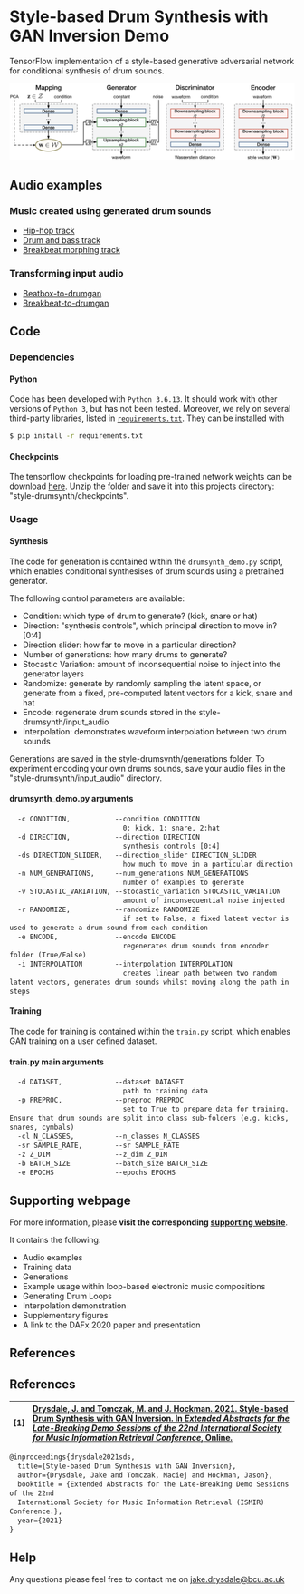 # Style-based Drum Synthesis with GAN Inversion Demo
TensorFlow implementation of a style-based generative adversarial network for conditional synthesis of drum sounds.

![Overview of proposed style-based drum synthesis system](ADS.png)

## Audio examples

### Music created using generated drum sounds

* [Hip-hop track](https://soundcloud.com/beatsbygan/hip-hop-beat)
* [Drum and bass track](https://soundcloud.com/beatsbygan/drum-and-bass)
* [Breakbeat morphing track](https://soundcloud.com/beatsbygan/bb-morphing)

### Transforming input audio

* [Beatbox-to-drumgan](https://soundcloud.com/beatsbygan/beatbox-to-gan)
* [Breakbeat-to-drumgan](https://soundcloud.com/beatsbygan/hiphop-to-gan)


## Code

### Dependencies

#### Python

Code has been developed with `Python 3.6.13`. It should work with other versions of `Python 3`, but has not been tested. Moreover, we rely on several third-party libraries, listed in [`requirements.txt`](requirements.txt). They can be installed with

```bash
$ pip install -r requirements.txt
```

#### Checkpoints

The tensorflow checkpoints for loading pre-trained network weights can be download [here](https://drive.google.com/drive/folders/11v5-xXhPa6Rv6t5V2koeOM9MLdrxvWM9?usp=sharing). Unzip the folder and save it into this projects directory: "style-drumsynth/checkpoints".

### Usage

#### Synthesis

The code for generation is contained within the `drumsynth_demo.py` script, which enables conditional synthesises of drum sounds using a pretrained generator.

The following control parameters are available:
* Condition: which type of drum to generate? (kick, snare or hat) 
* Direction: "synthesis controls", which principal direction to move in? [0:4]
* Direction slider: how far to move in a particular direction?
* Number of generations: how many drums to generate?
* Stocastic Variation: amount of inconsequential noise to inject into the generator layers
* Randomize: generate by randomly sampling the latent space, or generate from a fixed, pre-computed latent vectors for a kick, snare and hat
* Encode: regenerate drum sounds stored in the style-drumsynth/input_audio
* Interpolation: demonstrates waveform interpolation between two drum sounds

Generations are saved in the style-drumsynth/generations folder.
To experiment encoding your own drums sounds, save your audio files in the "style-drumsynth/input_audio" directory.


#### drumsynth_demo.py arguments

```
  -c CONDITION,           --condition CONDITION
                            0: kick, 1: snare, 2:hat
  -d DIRECTION,           --direction DIRECTION
                            synthesis controls [0:4]
  -ds DIRECTION_SLIDER,   --direction_slider DIRECTION_SLIDER
                            how much to move in a particular direction
  -n NUM_GENERATIONS,     --num_generations NUM_GENERATIONS
                            number of examples to generate
  -v STOCASTIC_VARIATION, --stocastic_variation STOCASTIC_VARIATION
                            amount of inconsequential noise injected
  -r RANDOMIZE,           --randomize RANDOMIZE
                            if set to False, a fixed latent vector is used to generate a drum sound from each condition
  -e ENCODE,              --encode ENCODE
                            regenerates drum sounds from encoder folder (True/False)
  -i INTERPOLATION        --interpolation INTERPOLATION
                            creates linear path between two random latent vectors, generates drum sounds whilst moving along the path in steps                 
```

#### Training

The code for training is contained within the `train.py` script, which enables GAN training on a user defined dataset.

#### train.py main arguments

```
  -d DATASET,             --dataset DATASET
                            path to training data
  -p PREPROC,             --preproc PREPROC
                            set to True to prepare data for training. Ensure that drum sounds are split into class sub-folders (e.g. kicks, snares, cymbals)
  -cl N_CLASSES,          --n_classes N_CLASSES
  -sr SAMPLE_RATE,        --sr SAMPLE_RATE
  -z Z_DIM                --z_dim Z_DIM
  -b BATCH_SIZE           --batch_size BATCH_SIZE
  -e EPOCHS               --epochs EPOCHS
```



## Supporting webpage



For more information, please **visit the corresponding [supporting website](https://jake-drysdale.github.io/blog/stylegan-drumsynth/)**.

It contains the following:
  * Audio examples
  * Training data
  * Generations
  * Example usage within loop-based electronic music compositions
  * Generating Drum Loops
  * Interpolation demonstration
  * Supplementary figures
  * A link to the DAFx 2020 paper and presentation




## References

## References

| **[1]** |                  **[Drysdale, J. and Tomczak, M. and J. Hockman. 2021. Style-based Drum Synthesis with GAN Inversion. In *Extended Abstracts for the Late-Breaking Demo Sessions of the 22nd International Society for Music Information Retrieval Conference*, Online.](https://archives.ismir.net/ismir2021/latebreaking/000041.pdf)**|
| :---- | :--- |

```
@inproceedings{drysdale2021sds,
  title={Style-based Drum Synthesis with GAN Inversion},
  author={Drysdale, Jake and Tomczak, Maciej and Hockman, Jason},
  booktitle = {Extended Abstracts for the Late-Breaking Demo Sessions of the 22nd
  International Society for Music Information Retrieval (ISMIR) Conference.},
  year={2021}
}
```

## Help

Any questions please feel free to contact me on jake.drysdale@bcu.ac.uk


